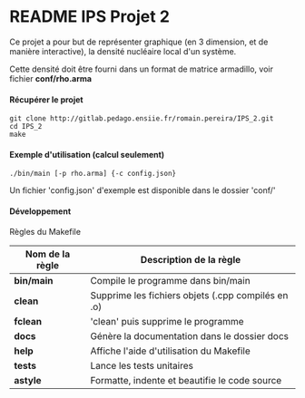 # README IPS Projet 2

Ce projet a pour but de représenter graphique (en 3 dimension, et de manière interactive),
la densité nucléaire local d'un système.

Cette densité doit être fourni dans un format de matrice armadillo, voir fichier **conf/rho.arma**

#### Récupérer le projet
```
git clone http://gitlab.pedago.ensiie.fr/romain.pereira/IPS_2.git
cd IPS_2
make
```

#### Exemple d'utilisation (calcul seulement)
```
./bin/main [-p rho.arma] {-c config.json}
```
Un fichier 'config.json' d'exemple est disponible dans le dossier 'conf/'

#### Développement
Règles du Makefile

| Nom de la règle | Description de la règle                               |
|-----------------|-------------------------------------------------------|
| **bin/main**    | Compile le programme dans bin/main                    |
| **clean**       | Supprime les fichiers objets (.cpp compilés en .o)    |
| **fclean**      | 'clean' puis supprime le programme                    |
| **docs**        | Génère la documentation dans le dossier docs          |
| **help**        | Affiche l'aide d'utilisation du Makefile              |
| **tests**       | Lance les tests unitaires                             |
| **astyle**      | Formatte, indente et beautifie le code source         |

